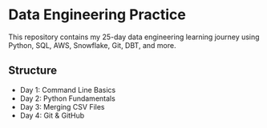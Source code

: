 # Data Engineering Practice

This repository contains my 25-day data engineering learning journey using Python, SQL, AWS, Snowflake, Git, DBT, and more.

## Structure
- Day 1: Command Line Basics
- Day 2: Python Fundamentals
- Day 3: Merging CSV Files
- Day 4: Git & GitHub